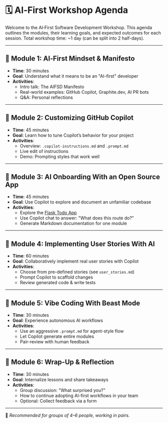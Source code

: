 # 🗓️ AI‑First Workshop Agenda

Welcome to the AI‑First Software Development Workshop. This agenda outlines the modules, their learning goals, and expected outcomes for each session. Total workshop time: ~1 day (can be split into 2 half-days).

---

## 🔹 Module 1: AI‑First Mindset & Manifesto
- **Time**: 30 minutes
- **Goal**: Understand what it means to be an "AI-first" developer
- **Activities**:
  - Intro talk: The AIFSD Manifesto
  - Real-world examples: GitHub Copilot, Graphite.dev, AI PR bots
  - Q&A: Personal reflections

---

## 🔹 Module 2: Customizing GitHub Copilot
- **Time**: 45 minutes
- **Goal**: Learn how to tune Copilot’s behavior for your project
- **Activities**:
  - Overview: `.copilot-instructions.md` and `.prompt.md`
  - Live edit of instructions
  - Demo: Prompting styles that work well

---

## 🔹 Module 3: AI Onboarding With an Open Source App
- **Time**: 45 minutes
- **Goal**: Use Copilot to explore and document an unfamiliar codebase
- **Activities**:
  - Explore the [Flask Todo App](https://github.com/patrickloeber/flask-todo)
  - Use Copilot chat to answer: "What does this route do?"
  - Generate Markdown documentation for one module

---

## 🔹 Module 4: Implementing User Stories With AI
- **Time**: 60 minutes
- **Goal**: Collaboratively implement real user stories with Copilot
- **Activities**:
  - Choose from pre-defined stories (see `user_stories.md`)
  - Prompt Copilot to scaffold changes
  - Review generated code & write tests

---

## 🔹 Module 5: Vibe Coding With Beast Mode
- **Time**: 30 minutes
- **Goal**: Experience autonomous AI workflows
- **Activities**:
  - Use an aggressive `.prompt.md` for agent-style flow
  - Let Copilot generate entire modules
  - Pair-review with human feedback

---

## 🔹 Module 6: Wrap-Up & Reflection
- **Time**: 30 minutes
- **Goal**: Internalize lessons and share takeaways
- **Activities**:
  - Group discussion: "What surprised you?"
  - How to continue adopting AI-first workflows in your team
  - Optional: Collect feedback via a form

---

🎯 *Recommended for groups of 4–6 people, working in pairs.*

